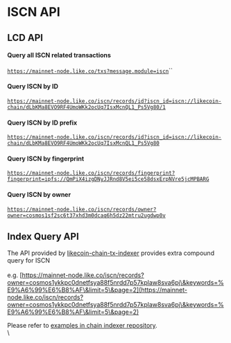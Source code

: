 # ISCN API

## LCD API

#### Query all ISCN related transactions&#x20;

[`https://mainnet-node.like.co/txs?message.module=iscn`](https://mainnet-node.like.co/txs?message.module=iscn)``

#### Query ISCN by ID

[`https://mainnet-node.like.co/iscn/records/id?iscn_id=iscn://likecoin-chain/dLbKMa8EVO9RF4UmoWKk2ocUq7IsxMcnQL1_Ps5Vg80/1`](https://mainnet-node.like.co/iscn/records/id?iscn\_id=iscn://likecoin-chain/dLbKMa8EVO9RF4UmoWKk2ocUq7IsxMcnQL1\_Ps5Vg80/1)

#### Query ISCN by ID prefix

&#x20;[`https://mainnet-node.like.co/iscn/records/id?iscn_id=iscn://likecoin-chain/dLbKMa8EVO9RF4UmoWKk2ocUq7IsxMcnQL1_Ps5Vg80`](https://mainnet-node.like.co/iscn/records/id?iscn\_id=iscn://likecoin-chain/dLbKMa8EVO9RF4UmoWKk2ocUq7IsxMcnQL1\_Ps5Vg80)&#x20;

#### Query ISCN by fingerprint&#x20;

[`https://mainnet-node.like.co/iscn/records/fingerprint?fingerprint=ipfs://QmPiX4izgDNyJJRnd8V5ei5ce58dsxErpNVre5jcMPBARG`](https://mainnet-node.like.co/iscn/records/fingerprint?fingerprint=ipfs://QmPiX4izgDNyJJRnd8V5ei5ce58dsxErpNVre5jcMPBARG)&#x20;

#### Query ISCN by owner&#x20;

[`https://mainnet-node.like.co/iscn/records/owner?owner=cosmos1sf2sc6t37xhd3m0dcaq6h5dz22mtru2ugdwp0v`](https://mainnet-node.like.co/iscn/records/owner?owner=cosmos1sf2sc6t37xhd3m0dcaq6h5dz22mtru2ugdwp0v)&#x20;

## Index Query API

The API provided by [likecoin-chain-tx-indexer](https://github.com/likecoin/likecoin-chain-tx-indexer) provides extra compound query for ISCN\
\
e.g. [https://mainnet-node.like.co/iscn/records?owner=cosmos1ykkpc0dnetfsya88f5nrdd7p57kplaw8sva6pj\&keywords=%E9%A6%99%E6%B8%AF\&limit=5\&page=2](https://mainnet-node.like.co/iscn/records?owner=cosmos1ykkpc0dnetfsya88f5nrdd7p57kplaw8sva6pj\&keywords=%E9%A6%99%E6%B8%AF\&limit=5\&page=2)

Please refer to [examples in chain indexer repository](https://github.com/likecoin/likecoin-chain-tx-indexer/blob/master/examples/iscn.md).\
\
